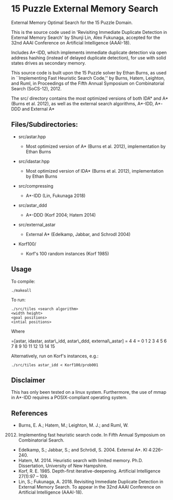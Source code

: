 # 15 Puzzle External Memory Search

External Memory Optimal Search for the 15 Puzzle Domain.

This is the source code used in 'Revisiting Immediate Duplicate Detection in
External Memory Search' by Shunji Lin, Alex Fukunaga, accepted for the 32nd
AAAI Conference on Artificial Intelligence (AAAI-18).

Includes A*-IDD, which implements immediate duplicate detection via open
address hashing (instead of delayed duplicate detection), for use with solid
states drives as secondary memory.

This source code is built upon the 15 Puzzle solver by Ethan Burns, as used in
``Implementing Fast Heuristic Search Code,'' by Burns, Hatem, Leighton, and
Ruml, in Proceedings of the Fifth Annual Symposium on Combinatorial Search
(SoCS-12), 2012.

The src/ directory contains the most optimized versions of both
IDA* and A* (Burns et al. 2012), as well as the external search algorithms,
A*-IDD, A*-DDD and External A*

## Files/Subdirectories:

+ src/astar.hpp
  - Most optimized version of A* (Burns et al. 2012), implementation by Ethan
    Burns

+ src/idastar.hpp
  - Most optimized version of IDA* (Burns et al. 2012), implementation by
    Ethan Burns

+ src/compressing
  - A*-IDD (Lin, Fukunaga 2018)

+ src/astar_ddd
  - A*-DDD (Korf 2004; Hatem 2014)

+ src/external_astar
  - External A* (Edelkamp, Jabbar, and Schrodl 2004)

+ Korf100/  
  - Korf's 100 random instances (Korf 1985)

## Usage
To compile:
```
./makeall
```

To run:
```
./src/tiles <search algorithm>  
<width height>  
<goal positions>  
<intial positions>  
```
Where  
<search algorithm>=[astar, idastar, astar\_idd, astar\_ddd,
external\_astar]   
<width height>= 4 4  
<initial positions>= 0 1 2 3 4 5 6 7 8 9 10 11 12 13 14 15

Alternatively, run on Korf's instances, e.g.:
```
./src/tiles astar_idd < Korf100/prob001
```

## Disclaimer
This has only been tested on a linux system. Furthermore, the use of mmap in
A*-IDD requires a POSIX-compliant operating system.

## References
+ Burns, E. A.; Hatem, M.; Leighton, M. J.; and Ruml, W.
2012. Implementing fast heuristic search code. In Fifth Annual Symposium on
Combinatorial Search.
+ Edelkamp, S.; Jabbar, S.; and Schrödl, S. 2004. External A*. KI 4:226–240.
+ Hatem, M. 2014. Heuristic search with limited memory. Ph.D. Dissertation,
University of New Hampshire.
+ Korf, R. E. 1985. Depth-first iterative-deepening. Artificial Intelligence
27(1):97 – 109.
+ Lin, S.; Fukunaga, A. 2018. Revisiting Immediate Duplicate Detection in
External Memory Search. To appear in the 32nd
AAAI Conference on Artificial Intelligence (AAAI-18).